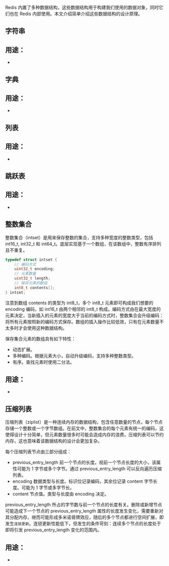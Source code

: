 Redis 内置了多种数据结构，这些数据结构用于构建我们使用的数据对象，同时它们也在 Redis 内部使用。本文介绍简单介绍这些数据结构的设计原理。

## 字符串

用途：
-
-


## 字典

用途：
-
-


## 列表

用途：
-
-


## 跳跃表

用途：
-
-


## 整数集合

整数集合（intset）是用来保存整数的集合，支持多种宽度的整数类型，包括 int16_t, int32_t 和 int64_t。底层实现基于一个数组，在该数组中，整数有序排列且不重复。

```c
typedef struct intset {
    // 编码方式
    uint32_t encoding;
    // 元素数量
    uint32_t length;
    // 保存元素的数组
    int8_t contents[];
} intset;
```

注意到数组 contents 的类型为 int8_t，多个 int8_t 元素即可构成我们想要的 encoding 编码，如 int16_t 由两个相邻的 int8_t 构成。编码方式由在最大宽度的元素决定，当新插入的元素的宽度大于当前的编码方式时，整数集合会升级编码：将所有元素按照新的编码方式保存。数组的插入操作比较低效，只有在元素数量不太多时才会使用这种数据结构。

保存集合元素的数组具有如下特性：

- 动态扩展。
- 多种编码。根据元素大小，自动升级编码，支持多种整数类型。
- 有序。查找元素时使用二分法。

用途：
-
-


## 压缩列表

压缩列表（ziplist）是一种连续内存的数据结构，包含任意数量的节点，每个节点存储一个整数或一个字节数组。在前文中，整数集合的每个元素有统一的编码，这使得设计十分简单，但元素数量很多时可能会造成内存的浪费。压缩列表可以节约内存，这也意味着该数据结构的设计会更加复杂。

每个压缩列表节点由三部分组成：

- previous_entry_length 前一个节点的长度。视前一个节点长度的大小，该属性可能为 1 字节或多个字节。通过 previous_entry_length 可以反向遍历压缩列表。
- encoding 数据类型与长度。标识位记录编码，其余位记录 content 字节长度。可能为 1 字节或多字节长。
- content 节点值。类型与长度由 encoding 决定。

previous_entry_length 所占的字节数与前一个节点的长度有关。删除或新增节点可能造成下一个节点的 previous_entry_length 属性的长度发生变化，需要重新对其分配内存，继而可能形成多米诺骨牌效应，随后的多个节点都进行空间扩展，即发生`连锁更新`。连锁更新性能低下，但发生的条件苛刻：连续多个节点的长度处于即将引发 previous_entry_length 变化的范围内。

用途：
- 
- 